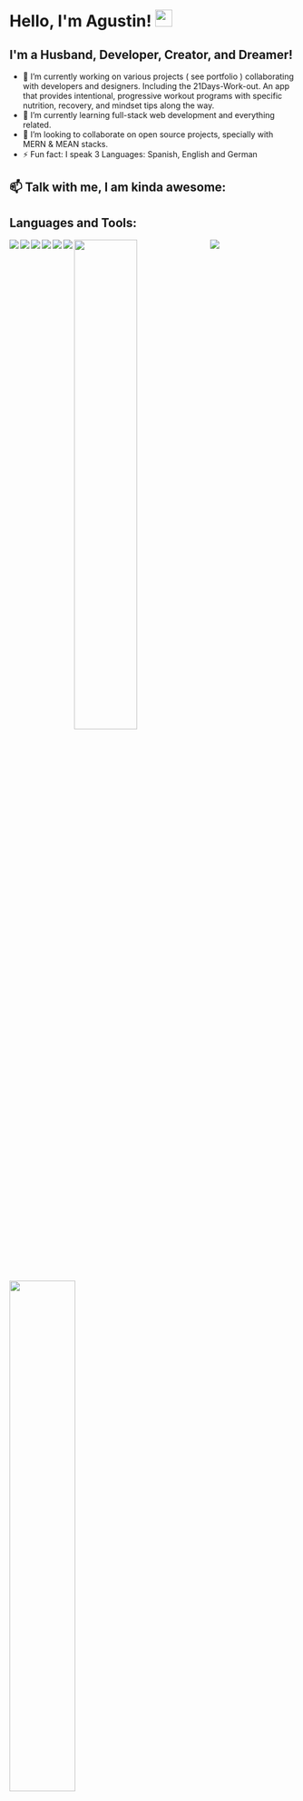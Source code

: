 # Hello, I'm Agustin! <img src="https://raw.githubusercontent.com/MartinHeinz/MartinHeinz/master/wave.gif" width="30px">

## I'm a Husband, Developer, Creator, and Dreamer!

- 🔭 I’m currently working on various projects ( see portfolio ) collaborating with developers and designers. Including the 21Days-Work-out. An app that provides intentional, progressive workout programs with specific nutrition, recovery, and mindset tips along the way.
- 🌱 I’m currently learning full-stack web development and everything related.
- 👯 I’m looking to collaborate on open source projects, specially with MERN & MEAN stacks.
- ⚡ Fun fact: I speak 3 Languages: Spanish, English and German 

##  📫 Talk with me, I am kinda awesome:
<!-- Actual text -->


## Languages and Tools:
<img align="left" src="https://img.shields.io/badge/javascript-%23323330.svg?style=for-the-badge&logo=javascript&logoColor=%23F7DF1E" />
<img align="left" src="https://img.shields.io/badge/typescript-%23007ACC.svg?style=for-the-badge&logo=typescript&logoColor=white" />
<img align="left" src="https://img.shields.io/badge/react-%2320232a.svg?style=for-the-badge&logo=react&logoColor=%2361DAFB" />
<img align="left" src="https://img.shields.io/badge/react_native-%2320232a.svg?style=for-the-badge&logo=react&logoColor=%2361DAFB" />
<img align="left" src="https://img.shields.io/badge/angular.js-%23E23237.svg?style=for-the-badge&logo=angularjs&logoColor=white" />
<img align="left" src="https://img.shields.io/badge/node.js-6DA55F?style=for-the-badge&logo=node.js&logoColor=white" />
<img src="https://img.shields.io/badge/express.js-%23404d59.svg?style=for-the-badge&logo=express&logoColor=%2361DAFB" />


<img align="left" width="47%" src="https://github-readme-stats.vercel.app/api?username=agusNiko&show_icons=true&theme=radical" />
<img align="left" width="48%" src="https://github-readme-stats.vercel.app/api/top-langs/?username=agusNiko&layout=compact" />




<!--
**agusNiko/agusNiko** is a ✨ _special_ ✨ repository because its `README.md` (this file) appears on your GitHub profile.

Here are some ideas to get you started:

- 🔭 I’m currently working on ...
- 🌱 I’m currently learning ...
- 👯 I’m looking to collaborate on ...
- 🤔 I’m looking for help with ...
- 💬 Ask me about ...
- 📫 How to reach me: ...
- 😄 Pronouns: ...
- ⚡ Fun fact: ...
-->
